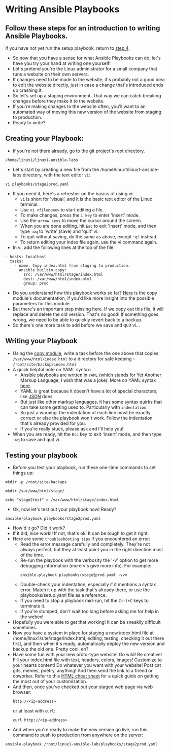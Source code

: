# Writing Ansible Playbooks
## Follow these steps for an introduction to writing Ansible Playbooks.
If you have not yet run the setup playbook, return to [step 4](./4_run_playbooks.md).
* So now that you have a sense for what Ansible Playbooks can do, let's have you try your hand at writing one yourself!
* Let's pretend you're the Linux administrator for a small company that runs a website on their own servers.
* If changes need to be made to the website, it's probably not a good idea to edit the website directly, just in case a change that's introduced ends up crashing it.
* So let's set up a staging environment. That way we can catch breaking changes before they make it to the website. 
* If you're making changes to the website often, you'll want to an automated way of moving this new version of the website from staging to production.
* Ready to write?
## Creating your Playbook:
* If you're not there already, go to the git project's root directory.
```
/home/linux1/linux1-ansible-labs
```
* Let's start by creating a new file from the /home/linux1/linux1-ansible-labs directory, with the text editor `vi`:
```
vi playbooks/stage2prod.yaml
```
* If you need it, here's a refresher on the basics of using vi:
    * `vi` is short for 'visual', and it is the basic text editor of the Linux terminal.
    * Use `vi <filename>` to start editing a file.
    * To make changes, press the `i key` to enter 'insert' mode.
    * Use the `arrow keys` to move the cursor around the screen.
    * When you are done editing, hit `Esc` to exit 'insert' mode, and then type `:wq` to 'write' (save) and 'quit' vi.
    * To quit without saving, do the same as above, except `:q!` instead.
    * To return editing your index file again, use the vi command again.
* In vi, add the following lines at the top of the file:
```
- hosts: localhost
  tasks:
    - name: Copy index.html from staging to production.
      ansible.builtin.copy:
        src: /var/www/html/stage/index.html
        dest: /var/www/html/index.html
        group: prod
```
* Do you understand how this playbook works so far? [Here](https://docs.ansible.com/ansible/latest/collections/ansible/builtin/copy_module.html) is the copy module's documentation, if you'd like more insight into the possible parameters for this module.
* But there's an important step missing here. If we copy out this file, it will replace and delete the old version. That's no good! If something goes wrong, we need to be able to quickly revert back to a backup.
* So there's one more task to add before we save and quit vi...
## Writing your Playbook
* Using the [copy module](https://docs.ansible.com/ansible/latest/collections/ansible/builtin/copy_module.html), write a task before the one above that copies `/var/www/html/index.html` to a directory for safe keeping - `/root/site/backup/index.html`
* A quick helpful note on YAML syntax:
    * Ansible playbooks are written in `YAML` (which stands for Yet Another Markup Language, I wish that was a joke). More on YAML syntax [here](https://docs.ansible.com/ansible/latest/reference_appendices/YAMLSyntax.html).
    * YAML is great because it doesn't have a lot of special characters, like [JSON](https://builtin.com/software-engineering-perspectives/yaml-vs-json) does.
    * But just like other markup languages, it has some syntax quirks that can take some getting used to. Particularly with `indentation`.
    * So just a warning: the indentation of each line must be exactly correct or else the playbook won't work. Follow the indentation that's already provided for you.
    * If you're really stuck, please ask and I'll help you!
* When you are ready, hit the `Esc` key to exit 'insert' mode, and then type `:wq` to save and quit vi.
## Testing your playbook
* Before you test your playbook, run these one-time commands to set things up:
```
mkdir -p /root/site/backups
```
```
mkdir /var/www/html/stage/
```
```
echo "stage2test" > /var/www/html/stage/index.html
```
* Ok, now let's test out your playbook now! Ready?
```
ansible-playbook playbooks/stage2prod.yaml
```
* How'd it go? Did it work?
* If it did, nice work!! If not, that's ok! It can be tough to get it right. 
* Here are some `troubleshooting tips` if you encountered an error:
    * Read the error message carefully and completely. They're not always perfect, but they at least point you in the right direction most of the time.
    * Re-run the playbook with the verbosity the '-v' option to get more debugging information (more v's give more info). For example:
        ```
        ansible-playbook playbooks/stage2prod.yaml -vvv
        ```
    * Double-check your indentation, especially if it mentions a syntax error. Match it up with the task that's already there, or use the playbooks/setup.yaml file as a reference.
    * If you need to stop a playbook mid-run, hit the `Ctrl+C` keys to terminate it.
    * If you're stumped, don't wait too long before asking me for help in the webex!
* Hopefully you were able to get that working! It can be sneakily difficult sometimes.
* Now you have a system in place for staging a new index.html file at /home/linux1/site/stage/index.html, editing, testing, checking it out there first, and then when it's ready, automatically deploy the new version and backup the old one. Pretty cool, eh?
* Have some fun with your new proto-type website! Go wild! Be creative! Fill your index.html file with text, headers, colors, images! Customize to your hearts content! Do whatever you want with your website! Post cat gifs, memes, poetry, anything! And then send the link to a friend or coworker. Refer to this [HTML cheat sheet](https://web.stanford.edu/group/csp/cs21/htmlcheatsheet.pdf) for a quick guide on getting the most out of your customization.
* And then, once you've checked out your staged web page via web browser:
    ```
    http://<ip-address>
    ```
    or at least with `curl`:
    ```
    curl http://<ip-address>
    ```
* And when you're ready to make the new version go live, run this command to push to production from anywhere on the server:
```
ansible-playbook /root/linux1-ansible-lab/playbooks/stage2prod.yaml
```